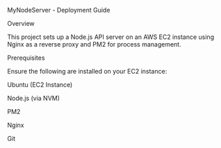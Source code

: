 MyNodeServer - Deployment Guide

Overview

This project sets up a Node.js API server on an AWS EC2 instance using Nginx as a reverse proxy and PM2 for process management.

Prerequisites

Ensure the following are installed on your EC2 instance:

Ubuntu (EC2 Instance)

Node.js (via NVM)

PM2

Nginx

Git
